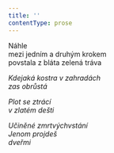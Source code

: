 ```yaml
---
title: ''
contentType: prose
---
```


<section>

Náhle  
mezi jedním a druhým krokem  
povstala z bláta zelená tráva

_Kdejaká kostra v zahradách  
zas obrůstá_

</section>

<section>

_Plot se ztrácí  
v zlatém dešti_

</section>

<section>

_Učiněné zmrtvýchvstání  
Jenom projdeš  
dveřmi_

</section>
